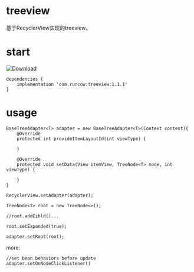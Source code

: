 # treeview

基于RecyclerView实现的treeview。

# start
[ ![Download](https://api.bintray.com/packages/runcow/AndroidTreeView/treeview/images/download.svg?version=1.1.0) ](https://bintray.com/runcow/AndroidTreeView/treeview/1.1.0/link)

```
dependencies {
    implementation 'com.runcow:treeview:1.1.1'
}

```

# usage

```
BaseTreeAdapter<T> adapter = new BaseTreeAdapter<T>(Context context){
    @Override
    protected int provideItemLayoutId(int viewType) {
    
    }
    
    @Override
    protected void setData(View itemView, TreeNode<T> node, int viewType) {
    
    }
}

RecyclerView.setAdapter(adapter);
```

```
TreeNode<T> root = new TreeNode<>();

//root.addCihld()...

root.setExpanded(true);

adapter.setRoot(root);
```
 
more:
 
 ```
 //set bean behaviors before update
 adapter.setOnNodeClickListener()
 
 ```

